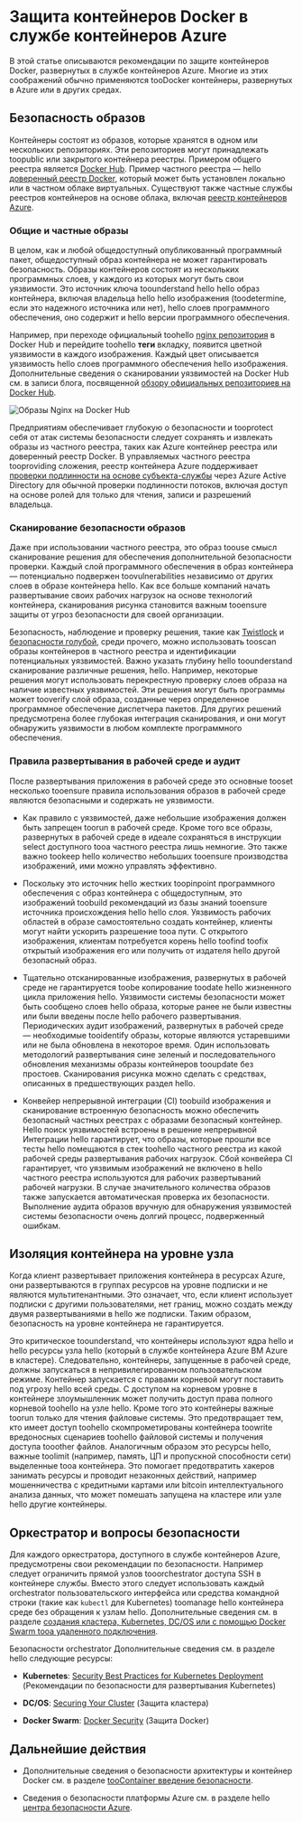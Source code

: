 # <a name="securing-docker-containers-in-azure-container-service"></a>Защита контейнеров Docker в службе контейнеров Azure

В этой статье описываются рекомендации по защите контейнеров Docker, развернутых в службе контейнеров Azure. Многие из этих соображений обычно применяются tooDocker контейнеры, развернутых в Azure или в других средах. 

## <a name="image-security"></a>Безопасность образов

Контейнеры состоят из образов, которые хранятся в одном или нескольких репозиториях. Эти репозиториев могут принадлежать toopublic или закрытого контейнера реестры. Примером общего реестра является [Docker Hub](https://hub.docker.com/). Пример частного реестра — hello [доверенный реестр Docker](https://docs.docker.com/datacenter/dtr/2.0/), который может быть установлен локально или в частном облаке виртуальных. Существуют также частные службы реестров контейнеров на основе облака, включая [реестр контейнеров Azure](../articles/container-registry/container-registry-intro.md).

### <a name="public-and-private-images"></a>Общие и частные образы
В целом, как и любой общедоступный опубликованный программный пакет, общедоступный образ контейнера не может гарантировать безопасность. Образы контейнеров состоят из нескольких программных слоев, у каждого из которых могут быть свои уязвимости. Это источник ключа toounderstand hello hello образ контейнера, включая владельца hello hello изображения (toodetermine, если это надежного источника или нет), hello слоев программного обеспечения, оно содержит и hello версии программного обеспечения. 

Например, при переходе официальный toohello [nginx репозитория](https://hub.docker.com/_/nginx/) в Docker Hub и перейдите toohello **теги** вкладку, появится цветной уязвимости в каждого изображения. Каждый цвет описывается уязвимость hello слоев программного обеспечения hello изображения. Дополнительные сведения о сканировании уязвимостей на Docker Hub см. в записи блога, посвященной [обзору официальных репозиториев на Docker Hub](https://blog.docker.com/2015/06/understanding-official-repos-docker-hub/).

![Образы Nginx на Docker Hub](./media/container-service-security/docker-hub-nginx.png)

Предприятиям обеспечивает глубокую о безопасности и tooprotect себя от атак системы безопасности следует сохранять и извлекать образы из частного реестра, таких как Azure контейнер реестра или доверенный реестр Docker. В управляемых частного реестра tooproviding сложения, реестр контейнера Azure поддерживает [проверки подлинности на основе субъекта-службы](../articles/container-registry/container-registry-authentication.md) через Azure Active Directory для обычной проверки подлинности потоков, включая доступ на основе ролей для только для чтения, записи и разрешений владельца.

### <a name="image-security-scanning"></a>Сканирование безопасности образов

Даже при использовании частного реестра, это образ toouse смысл сканирование решения для обеспечения дополнительной безопасности проверки. Каждый слой программного обеспечения в образ контейнера — потенциально подвержен toovulnerabilities независимо от других слоев в образе контейнера hello. Как все больше компаний начать развертывание своих рабочих нагрузок на основе технологий контейнера, сканирования рисунка становится важным tooensure защиты от угроз безопасности для своей организации. 

Безопасность, наблюдение и проверку решения, такие как [Twistlock](https://www.twistlock.com/2016/11/07/twistlock-supports-azure-container-registry) и [безопасности голубой](http://blog.aquasec.com/image-vulnerability-scanning-in-azure-container-registry), среди прочего, можно использовать tooscan образы контейнеров в частного реестра и идентификации потенциальных уязвимостей. Важно указать глубину hello toounderstand сканирование различные решения, hello. Например, некоторые решения могут использовать перекрестную проверку слоев образа на наличие известных уязвимостей. Эти решения могут быть программы может tooverify слой образа, созданные через определенное программное обеспечение диспетчера пакетов. Для других решений предусмотрена более глубокая интеграция сканирования, и они могут обнаружить уязвимости в любом комплекте программного обеспечения.

### <a name="production-deployment-rules-and-audit"></a>Правила развертывания в рабочей среде и аудит
После развертывания приложения в рабочей среде это основные tooset несколько tooensure правила использования образов в рабочей среде являются безопасными и содержать не уязвимости.

* Как правило с уязвимостей, даже небольшие изображения должен быть запрещен toorun в рабочей среде. Кроме того все образы, развернутых в рабочей среде в идеале сохраняться в инструкции select доступного tooa частного реестра лишь немногие. Это также важно tookeep hello количество небольших tooensure производства изображений, ими можно управлять эффективно.

* Поскольку это источник hello жестких toopinpoint программного обеспечения с образ контейнера с общедоступным, это изображений toobuild рекомендаций из базы знаний tooensure источника происхождения hello hello слоя. Уязвимость рабочих областей в образе самостоятельно создать контейнер, клиенты могут найти ускорить разрешение tooa пути. С открытого изображения, клиентам потребуется корень hello toofind toofix открытый изображения его или получить от издателя hello другой безопасный образ.

* Тщательно отсканированные изображения, развернутых в рабочей среде не гарантируется toobe копирование toodate hello жизненного цикла приложения hello. Уязвимости системы безопасности может быть сообщено слоев hello образа, которые ранее не были известны или были введены после hello рабочего развертывания. Периодических аудит изображений, развернутых в рабочей среде — необходимые tooidentify образы, которые являются устаревшими или не была обновлена в некоторое время. Один использовать методологий развертывания сине зеленый и последовательного обновления механизмы образы контейнеров tooupdate без простоев. Сканирования рисунка можно сделать с средствах, описанных в предшествующих раздел hello. 

* Конвейер непрерывной интеграции (CI) toobuild изображения и сканирование встроенную безопасность можно обеспечить безопасный частных реестрах с образами безопасный контейнер. Hello поиск уязвимостей встроены в решение непрерывной Интеграции hello гарантирует, что образы, которые прошли все тесты hello помещаются в стек toohello частного реестра из какой рабочей среды развертывания рабочих нагрузок. Сбой конвейера CI гарантирует, что уязвимым изображений не включено в hello частного реестра используются для рабочих развертываний рабочей нагрузки. В случае значительного количества образов также запускается автоматическая проверка их безопасности. Выполнение аудита образов вручную для обнаружения уязвимостей системы безопасности очень долгий процесс, подверженный ошибкам.

## <a name="host-level-container-isolation"></a>Изоляция контейнера на уровне узла
Когда клиент развертывает приложения контейнера в ресурсах Azure, они развертываются в группах ресурсов на уровне подписки и не являются мультитенантными. Это означает, что, если клиент использует подписки с другими пользователями, нет границ, можно создать между двумя развертываниями в hello же подписки. Таким образом, безопасность на уровне контейнера не гарантируется. 

Это критическое toounderstand, что контейнеры используют ядра hello и hello ресурсы узла hello (который в службе контейнера Azure ВМ Azure в кластере). Следовательно, контейнеры, запущенные в рабочей среде, должны запускаться в непривилегированном пользовательском режиме. Контейнер запускается с правами корневой могут поставить под угрозу hello всей среды. С доступом на корневом уровне в контейнере злоумышленник может получить доступ права полного корневой toohello на узле hello. Кроме того это контейнеры важные toorun только для чтения файловые системы. Это предотвращает тем, кто имеет доступ toohello скомпрометированы контейнера toowrite вредоносных сценариев toohello файловой системы и получения доступа tooother файлов. Аналогичным образом это ресурсы hello, важные toolimit (например, память, ЦП и пропускной способности сети) выделенные tooa контейнера. Это помогает предотвратить хакеров занимать ресурсы и проводит незаконных действий, например мошенничества с кредитными картами или bitcoin интеллектуального анализа данных, что может помешать запущена на кластере или узле hello другие контейнеры.

## <a name="orchestrator-considerations"></a>Оркестратор и вопросы безопасности

Для каждого оркестратора, доступного в службе контейнеров Azure, предусмотрены свои рекомендации по безопасности. Например следует ограничить прямой узлов tooorchestrator доступа SSH в контейнере службы. Вместо этого следует использовать каждый orchestrator пользовательского интерфейса или средства командной строки (такие как `kubectl` для Kubernetes) toomanage hello контейнера среде без обращения к узлам hello. Дополнительные сведения см. в разделе [создания кластера, Kubernetes, DC/OS или с помощью Docker Swarm tooa удаленного подключения](../articles/container-service/kubernetes/container-service-connect.md).

Безопасности orchestrator Дополнительные сведения см. в разделе hello следующие ресурсы:

* **Kubernetes**: [Security Best Practices for Kubernetes Deployment](http://blog.kubernetes.io/2016/08/security-best-practices-kubernetes-deployment.html) (Рекомендации по безопасности для развертывания Kubernetes)

* **DC/OS**: [Securing Your Cluster](https://dcos.io/docs/1.8/administration/securing-your-cluster/) (Защита кластера)

* **Docker Swarm**: [Docker Security](https://www.docker.com/docker-security) (Защита Docker)

## <a name="next-steps"></a>Дальнейшие действия

* Дополнительные сведения о безопасности архитектуры и контейнер Docker см. в разделе [tooContainer введение безопасности](https://www.docker.com/sites/default/files/WP_IntrotoContainerSecurity_08.19.2016.pdf).

* Сведения о безопасности платформы Azure см. в разделе hello [центра безопасности Azure](https://www.microsoft.com/en-us/trustcenter/cloudservices/azure).

